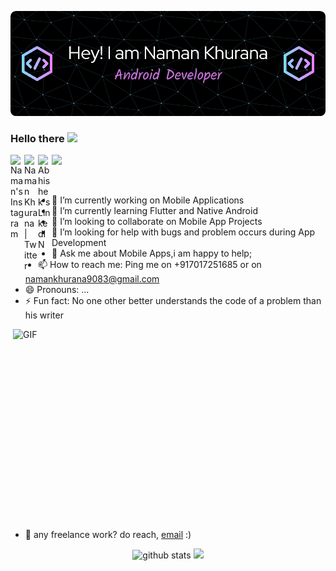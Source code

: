 ![Header](./github-header-image2.png)
### Hello there <img src="https://raw.githubusercontent.com/MartinHeinz/MartinHeinz/master/wave.gif" width="30px">
<a href="https://www.instagram.com/naman_k_2311/">
  <img align="left" alt="Naman's Instagram" width="22px" src="https://raw.githubusercontent.com/hussainweb/hussainweb/main/icons/instagram.png" />
</a>

<a href="https://twitter.com/Naman07679921">
  <img align="left" alt="Naman Khurana | Twitter" width="22px" src="https://raw.githubusercontent.com/peterthehan/peterthehan/master/assets/twitter.svg" />
</a>
<a href="https://www.linkedin.com/in/naman-khurana-b016a3210/">
  <img align="left" alt="Abhishek's LinkedIN" width="22px" src="https://raw.githubusercontent.com/peterthehan/peterthehan/master/assets/linkedin.svg" />
</a>

![](https://visitor-badge.glitch.me/badge?page_id=naman9083.naman9083)

<br />
 

- 🔭 I’m currently working on Mobile Applications
- 🌱 I’m currently learning Flutter and Native Android
- 👯 I’m looking to collaborate on Mobile App Projects
- 🤔 I’m looking for help with bugs and problem occurs during App Development
- 💬 Ask me about Mobile Apps,i am happy to help;
- 📫 How to reach me: Ping me on +917017251685 or on namankhurana9083@gmail.com
- 😄 Pronouns: ...
- ⚡ Fun fact: No one other better understands the code of a problem than his writer

 <img align="right" alt="GIF" src="https://github.com/abhisheknaiidu/abhisheknaiidu/blob/master/code.gif?raw=true" width="500" height="320" />
 
 

- 💼 any freelance work? do reach, [email](mailto:namankhurana9083@gmail.com) :)

<!-- Actual text -->

<div style="text-align:center;">
<img src="https://github-readme-stats.vercel.app/api?username=naman9083&show_icons=true&theme=radical&count_private=true" alt="github stats"/>
<img src="https://github-readme-stats.vercel.app/api/top-langs?username=naman9083"/>
</div>
